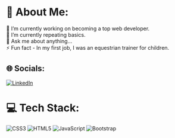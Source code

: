 # 💫 About Me:
🔭 I’m currently working on becoming a top web developer.<br>🌱 I’m currently repeating basics.<br>💬 Ask me about anything... <br>⚡ Fun fact - In my first job, I was an equestrian trainer for children.


## 🌐 Socials:
[![LinkedIn](https://img.shields.io/badge/LinkedIn-%230077B5.svg?logo=linkedin&logoColor=white)](https://linkedin.com/in/https://www.linkedin.com/in/hubert-wojnowski-bbb40b209/) 

# 💻 Tech Stack:
![CSS3](https://img.shields.io/badge/css3-%231572B6.svg?style=flat&logo=css3&logoColor=white) ![HTML5](https://img.shields.io/badge/html5-%23E34F26.svg?style=flat&logo=html5&logoColor=white) ![JavaScript](https://img.shields.io/badge/javascript-%23323330.svg?style=flat&logo=javascript&logoColor=%23F7DF1E) ![Bootstrap](https://img.shields.io/badge/bootstrap-%238511FA.svg?style=for-the-badge&logo=bootstrap&logoColor=white)

<!-- Proudly created with GPRM ( https://gprm.itsvg.in ) -->




